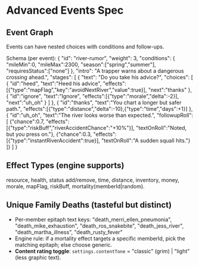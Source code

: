 # Advanced Events Spec

## Event Graph
Events can have nested choices with conditions and follow-ups.

Schema (per event):
{
  "id": "river-rumor",
  "weight": 3,
  "conditions": { "mileMin":0, "mileMax":2300, "season":["spring","summer"], "requiresStatus":["none"] },
  "intro": "A trapper warns about a dangerous crossing ahead.",
  "stages": [
    {
      "text": "Do you take his advice?",
      "choices": [
        { "id":"heed", "text":"Heed his advice", "effects":[{"type":"mapFlag","key":"avoidNextRiver","value":true}], "next":"thanks" },
        { "id":"ignore", "text":"Ignore", "effects":[{"type":"morale","delta":-2}], "next":"uh_oh" }
      ]
    },
    { "id":"thanks", "text":"You chart a longer but safer path.", "effects":[{"type":"distance","delta":-10},{"type":"time","days":+1}] },
    { "id":"uh_oh", "text":"The river looks worse than expected.", "followupRoll":[
      {"chance":0.7, "effects":[{"type":"riskBuff","riverAccidentChance":"+10%"}], "textOnRoll":"Noted, but you press on."},
      {"chance":0.3, "effects":[{"type":"instantRiverAccident":true}], "textOnRoll":"A sudden squall hits."}
    ]}
  ]
}

## Effect Types (engine supports)
resource, health, status add/remove, time, distance, inventory, money, morale, mapFlag, riskBuff, mortality(memberId|random).

## Unique Family Deaths (tasteful but distinct)
- Per-member epitaph text keys: "death_merri_ellen_pneumonia", "death_mike_exhaustion", "death_ros_snakebite", "death_jess_river", "death_martha_illness", "death_rusty_fever"
- Engine rule: if a mortality effect targets a specific memberId, pick the matching epitaph; else choose generic.
- **Content rating toggle**: `settings.contentTone` = "classic" (grim) | "light" (less graphic text).
